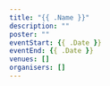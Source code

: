 ```yaml
---
title: "{{ .Name }}"
description: ""
poster: ""
eventStart: {{ .Date }}
eventEnd: {{ .Date }}
venues: []
organisers: []
---
```

